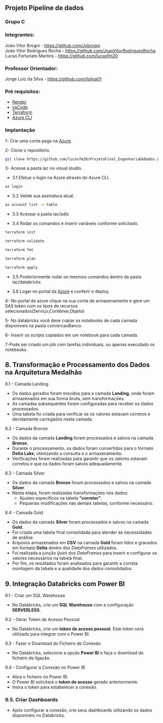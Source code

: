 ## Projeto Pipeline de dados

### Grupo C

### Integrantes:
João Vitor Brogni - https://github.com/Jvbrogni <br>
João Vitor Rodrigues Rocha - https://github.com/JoaoVitorRodriguesRocha <br>
Lucas Fortunato Martins - https://github.com/lucasfm20 <br>

### Professor Orientador:

Jorge Luiz da Silva - https://github.com/jlsilva01


### Pré requisitos: 
- [Render](https://render.com/)
- [vsCode](https://code.visualstudio.com/)
- [Terraform](https://www.terraform.io/)
- [Azure CLI](https://learn.microsoft.com/pt-br/cli/azure/)

### Implantação
1- Crie uma conta paga na [Azure](https://portal.azure.com).

2- Clone o repositório.
```bash
git clone https://github.com/lucasfm20/ProjetoFinal_EngenhariaDeDados.git
```

3- Acesse a pasta iac no visual studio.

- 3.1 Efetue o login na Azure através do Azure CLI.
```bash
az login
```
- 3.2 Valide sua assinatura atual.
```bash
az account list -o table
```
- 3.3 Acessar a pasta iac/adls 

- 3.4 Rodar os comandos e inserir variáveis conforme solicitado.
```bash
terraform init
```

```bash
terraform validate
```

```bash
terraform fmt
```

```bash
terraform plan
```

```bash
terraform apply
```

- 3.5 Posteriormente rodar os mesmos comandos dentro da pasta iac/databricks

- 3.6 Logar no portal da [Azure](https://portal.azure.com) e conferir o deploy.

4- No portal da azure clique na sua conta de armazenamento e gere um SAS token com os tipos de recursos selecionados(Serviço,Contêiner,Objeto)

5- No databricks você deve copiar os notebooks de cada camada disponíveis na pasta convercaoBanco.

6- Inserir os scripts copiados em um notebook para cada camada.

7-Pode ser criado um job com tarefas individuais, ou apenas executado os notebooks.

## **8. Transformação e Processamento dos Dados na Arquitetura Medalhão**

8.1 - Camada Landing
- Os dados gerados foram movidos para a camada **Landing**, onde foram armazenados em sua forma bruta, sem transformações.
- As camadas subsequentes foram configuradas para receber os dados processados.
- Uma tabela foi criada para verificar se os valores estavam corretos e devidamente carregados nesta camada.

8.2 - Camada Bronze
- Os dados da camada **Landing** foram processados e salvos na camada **Bronze**.
- Durante o processamento, os dados foram convertidos para o formato **Delta Lake**, otimizando a consulta e o armazenamento.
- Verificações foram realizadas para garantir que os valores estavam corretos e que os dados foram salvos adequadamente.

8.3 - Camada Silver
- Os dados da camada **Bronze** foram processados e salvos na camada **Silver**.
- Nesta etapa, foram realizadas transformações nos dados:
  - Ajustes específicos na tabela **"corretor"**.
  - Pequenas modificações nas demais tabelas, conforme necessário.

8.4 - Camada Gold
- Os dados da camada **Silver** foram processados e salvos na camada **Gold**.
- Foi criada uma tabela final consolidada para atender às necessidades de análise.
- Arquivos armazenados em **CSV** na camada **Gold** foram lidos e gravados em formato **Delta** dentro dos *DataFrames* utilizados.
- Foi realizada a junção (*join*) dos *DataFrames* para inserir e configurar os valores necessários na tabela final.
- Por fim, os resultados foram analisados para garantir a correta montagem da tabela e a qualidade dos dados consolidados.
  
## **9. Integração Databricks com Power BI**
9.1 -  Criar um SQL Warehouse
- No Databricks, crie um **SQL Warehouse** com a configuração **SERVERLESS**.

9.2 - Gerar Token de Acesso Pessoal
- No Databricks, crie um **token de acesso pessoal**. Este token será utilizado para integrar com o Power BI.

9.3 - Fazer o Download do Ficheiro de Conexão
- No Databricks, selecione a opção **Power BI** e faça o download do ficheiro de ligação.

9.4 - Configurar a Conexão no Power BI
- Abra o ficheiro no Power BI.  
- O Power BI solicitará o **token de acesso** gerado anteriormente.  
- Insira o token para estabelecer a conexão.

### **9.5. Criar Dashboards**
- Após configurar a conexão, crie seus dashboards utilizando os dados disponíveis no Databricks.

